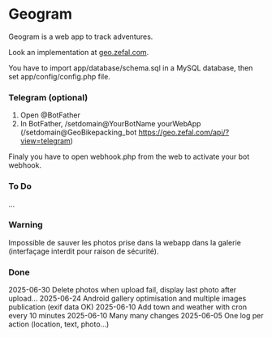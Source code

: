 # Geogram

Geogram is a web app to track adventures.

Look an implementation at [geo.zefal.com](https://geo.zefal.com/).

You have to import app/database/schema.sql in a MySQL database, then set app/config/config.php file.


### Telegram (optional)

1. Open @BotFather
2. In BotFather, /setdomain@YourBotName yourWebApp (/setdomain@GeoBikepacking_bot https://geo.zefal.com/api/?view=telegram)

Finaly you have to open webhook.php from the web to activate your bot webhook.

### To Do

…

### Warning

Impossible de sauver les photos prise dans la webapp dans la galerie (interfaçage interdit pour raison de sécurité).

### Done

2025-06-30 Delete photos when upload fail, display last photo after upload…
2025-06-24 Android gallery optimisation and multiple images publication (exif data OK)
2025-06-10 Add town and weather with cron every 10 minutes
2025-06-10 Many many changes
2025-06-05 One log per action (location, text, photo…)
